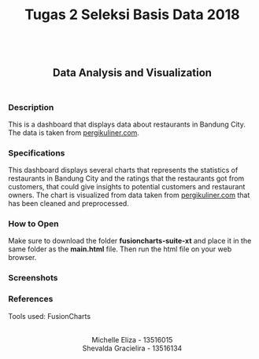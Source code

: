 <h1 align="center">
  <br>
  Tugas 2 Seleksi Basis Data 2018
  <br>
  <br>
</h1>

<h2 align="center">
  <br>
  Data Analysis and Visualization
  <br>
  <br>
</h2>

### Description

This is a dashboard that displays data about restaurants in Bandung City. The data is taken from [pergikuliner.com](http://pergikuliner.com).

### Specifications

This dashboard displays several charts that represents the statistics of restaurants in Bandung City and the ratings that the restaurants got from customers, that could give insights to potential customers and restaurant owners. The chart is visualized from data taken from [pergikuliner.com](http://pergikuliner.com) that has been cleaned and preprocessed.

### How to Open

Make sure to download the folder __fusioncharts-suite-xt__ and place it in the same folder as the __main.html__ file. Then run the html file on your web browser.

### Screenshots

### References

Tools used: FusionCharts

<p align="center">
  <br>
  Michelle Eliza - 13516015
  <br>
  Shevalda Gracielira - 13516134
  <br>
</p>
